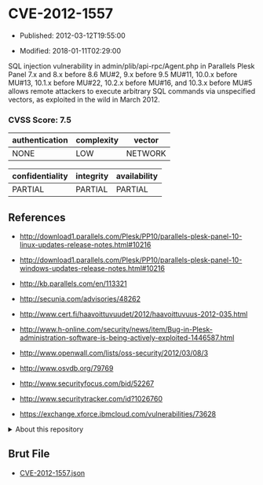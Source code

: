 # CVE-2012-1557

- Published: 2012-03-12T19:55:00

- Modified: 2018-01-11T02:29:00

SQL injection vulnerability in admin/plib/api-rpc/Agent.php in Parallels Plesk Panel 7.x and 8.x before 8.6 MU#2, 9.x before 9.5 MU#11, 10.0.x before MU#13, 10.1.x before MU#22, 10.2.x before MU#16, and 10.3.x before MU#5 allows remote attackers to execute arbitrary SQL commands via unspecified vectors, as exploited in the wild in March 2012.

### CVSS Score: **7.5**

| authentication | complexity | vector |
| --- | --- | --- |
| NONE | LOW | NETWORK |

| confidentiality | integrity | availability |
| --- | --- | --- |
| PARTIAL | PARTIAL | PARTIAL |

## References

* http://download1.parallels.com/Plesk/PP10/parallels-plesk-panel-10-linux-updates-release-notes.html#10216

* http://download1.parallels.com/Plesk/PP10/parallels-plesk-panel-10-windows-updates-release-notes.html#10216

* http://kb.parallels.com/en/113321

* http://secunia.com/advisories/48262

* http://www.cert.fi/haavoittuvuudet/2012/haavoittuvuus-2012-035.html

* http://www.h-online.com/security/news/item/Bug-in-Plesk-administration-software-is-being-actively-exploited-1446587.html

* http://www.openwall.com/lists/oss-security/2012/03/08/3

* http://www.osvdb.org/79769

* http://www.securityfocus.com/bid/52267

* http://www.securitytracker.com/id?1026760

* https://exchange.xforce.ibmcloud.com/vulnerabilities/73628

<details>
<summary>About this repository</summary> 

  This repository is part of the project [Live Hack CVE](https://github.com/Live-Hack-CVE). Main website can be found [www.live-hack.org](https://www.live-hack.org) 
  
  Made by [Sn0wAlice](https://github.com/Sn0wAlice) for the people that care about security and need to have a feed of the latest CVEs. Hope you enjoy it, don't forget to star the repo and follow me on [Twitter](https://twitter.com/Sn0wAlice) and [Github](https://github.com/Sn0wAlice). And that is my [personnal website](https://www.alice-snow.me/)

  - [Home Page](https://github.com/Live-Hack-CVE)
  - [Framework](https://github.com/Live-Hack-CVE/cve-framework)
  - [CVE database](https://github.com/Live-Hack-CVE/full_database)
  - [Changelog](https://github.com/Live-Hack-CVE/Changelog)
</details>

## Brut File

* [CVE-2012-1557.json](https://raw.githubusercontent.com/Live-Hack-CVE/full_database/main/cves/2012/CVE-2012-1557.json)


